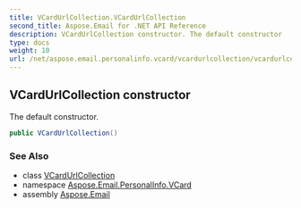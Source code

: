 ```yaml
---
title: VCardUrlCollection.VCardUrlCollection
second_title: Aspose.Email for .NET API Reference
description: VCardUrlCollection constructor. The default constructor
type: docs
weight: 10
url: /net/aspose.email.personalinfo.vcard/vcardurlcollection/vcardurlcollection/
---
```

## VCardUrlCollection constructor

The default constructor.

```csharp
public VCardUrlCollection()
```

### See Also

* class [VCardUrlCollection](../)
* namespace [Aspose.Email.PersonalInfo.VCard](../../vcardurlcollection/)
* assembly [Aspose.Email](../../../)



